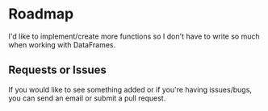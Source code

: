 # Roadmap

I'd like to implement/create more functions so I don't have to write so much when working with DataFrames.  

## Requests or Issues

If you would like to see something added or if you're having issues/bugs, you can send an email or submit a pull request.

